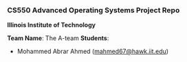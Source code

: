 ### CS550 Advanced Operating Systems Project Repo
**Illinois Institute of Technology**  

**Team Name**: The A-team 
**Students**:  
* Mohammed Abrar Ahmed (mahmed67@hawk.iit.edu) 

